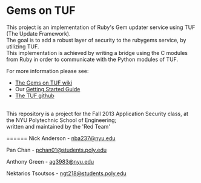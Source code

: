 Gems on TUF
=========

This project is an implementation of Ruby's Gem updater service using TUF (The Update Framework).<br />
The goal is to add a robust layer of security to the rubygems service, by utilizing TUF.<br />
This implementation is achieved by writing a bridge using the C modules from Ruby in order to communicate with the Python modules of TUF.


For more information please see:
- [The Gems on TUF wiki](https://github.com/PoppySeedPlehzr/gemsontuf/wiki)
- Our [Getting Started Guide](https://github.com/PoppySeedPlehzr/gemsontuf/wiki/Getting-Started-with-GEMs-on-TUF)
- [The TUF github](https://github.com/theupdateframework/tuf)

<br/>
This repository is a project for the Fall 2013 Application Security class, at the NYU Polytechnic School of Engineering; <br />
written and maintained by the 'Red Team'<br />

======
Nick Anderson - nba237@nyu.edu

Pan Chan - pchan01@students.poly.edu

Anthony Green - ag3983@nyu.edu

Nektarios Tsoutsos - ngt218@students.poly.edu

